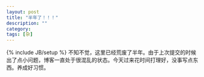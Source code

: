 ```yaml
---
layout: post
title: "半年了！！！"
description: ""
category:  
tags: [杂]
---
```

{% include JB/setup %}
 不知不觉，这里已经荒废了半年。由于上次提交的时候出了点小问题，博客一直处于很混乱的状态。今天过来花时间打理好，没事写点东西。养成好习惯。